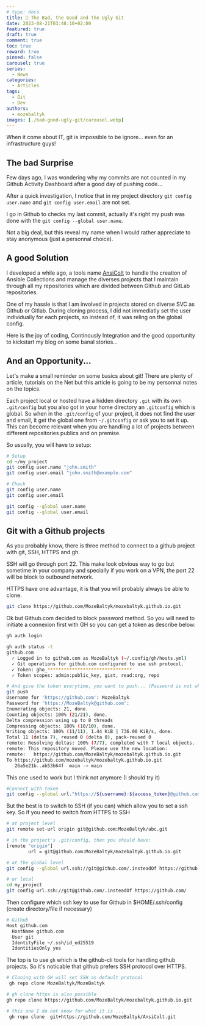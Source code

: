 ```yaml
---
# type: docs 
title: 📡 The Bad, the Good and the Ugly Git
date: 2023-08-21T03:48:10+02:00
featured: true
draft: true
comment: true
toc: true
reward: true
pinned: false
carousel: true
series:
  - News
categories:
  - Articles
tags:
  - Git
  - Dev
authors:
  - mozebaltyk
images: [./bad-good-ugly-git/carousel.webp]
---
```


When it come about IT, git is impossible to be ignore... even for an infrastructure guys!

<!--more-->

## The bad Surprise

Few days ago, I was wondering why my commits are not counted in my Github Activity Dashboard after a good day of pushing code...

After a quick investigation, I notice that in my project directory `git config user.name` and `git config user.email` are not set.

I go in Github to checks my last commit, actually it's right my push was done with the `git config --global user.name`.

Not a big deal, but this reveal my name when I would rather appreciate to stay anonymous (just a personnal choice).


## A good Solution

I developed a while ago, a tools name [AnsiColt](https://github.com/MozeBaltyk/AnsiColt) to handle the creation of Ansible Collections and manage the diverses projects that I maintain through all my repositories which are divided between Github and GitLab repositories.

One of my hassle is that I am involved in projects stored on diverse SVC as Github or Gitlab. During cloning process, I did not immediatly set the user individually for each projects, so instead of, it was reling on the global config.

Here is the joy of coding, Continously Integration and the good opportunity to kickstart my blog on some banal stories...


## And an Opportunity...

Let's make a small reminder on some basics about git! There are plenty of article, tutorials on the Net but this article is going to be my personnal notes on the topics. 

Each project local or hosted have a hidden directory `.git` with its own `.git/config` but you also got in your home directory an `.gitconfig` which is global. 
So when in the `.git/config` of your project, it does not find the user and email, it get the global one from `~/.gitconfig` or ask you to set it up. This can become relevant when you are handling a lot of projects between different repositories publics and on premise. 

So usually, you will have to setup: 

```bash
# Setup
cd ~/my_project
git config user.name "john.smith"
git config user.email "john.smith@example.com"

# Check
git config user.name
git config user.email

git config --global user.name
git config --global user.email
```



## Git with a Github projects

As you probably know, there is three method to connect to a github project with git, SSH, HTTPS and gh. 

SSH will go through port 22. This make look obvious way to go but sometime in your company and specially if you work on a VPN, the port 22 will be block to outbound network.

HTTPS have one advantage, it is that you will probably always be able to clone. 

```bash 
git clone https://github.com/MozeBaltyk/mozebaltyk.github.io.git
```

Ok but Github.com decided to block password method. So you will need to initiate a connexion first with GH so you can get a token as describe below:

```bash
gh auth login 

gh auth status -t 
github.com
  ✓ Logged in to github.com as MozeBaltyk (~/.config/gh/hosts.yml)
  ✓ Git operations for github.com configured to use ssh protocol.
  ✓ Token: gho_*******************************
  ✓ Token scopes: admin:public_key, gist, read:org, repo

# And give the token everytime, you want to push... (Password is not what you think, it's expecting the Token)
git push                                                                                                                                           
Username for 'https://github.com': MozeBaltyk
Password for 'https://MozeBaltyk@github.com':
Enumerating objects: 21, done.
Counting objects: 100% (21/21), done.
Delta compression using up to 8 threads
Compressing objects: 100% (10/10), done.
Writing objects: 100% (11/11), 1.44 KiB | 736.00 KiB/s, done.
Total 11 (delta 7), reused 0 (delta 0), pack-reused 0
remote: Resolving deltas: 100% (7/7), completed with 7 local objects.
remote: This repository moved. Please use the new location:
remote:   https://github.com/MozeBaltyk/mozebaltyk.github.io.git
To https://github.com/mozebaltyk/mozebaltyk.github.io.git
   26a5e21b..ab53b64f  main -> main
```

This one used to work but I think not anymore (I should try it)
```bash
#Connect with token 
git config --global url."https://${username}:${access_token}@github.com".insteadOf "https://github.com"
```

But the best is to switch to SSH (if you can) which allow you to set a ssh key. So if you need to switch from HTTPS to SSH

```bash
# at project level
git remote set-url origin git@github.com:MozeBaltyk/abc.git

# in the project's .git/config, then you should have:
[remote "origin"]
        url = git@github.com:MozeBaltyk/mozebaltyk.github.io.git

# at the global level
git config --global url.ssh://git@github.com/.insteadOf https://github.com/

# or local
cd my_project
git config url.ssh://git@github.com/.insteadOf https://github.com/
```

Then configure which ssh key to use for Github in $HOME/.ssh/config (create directory/file if necessary)
```bash
# Github
Host github.com
  HostName github.com
  User git
  IdentityFile ~/.ssh/id_ed25519
  IdentitiesOnly yes
```

The top is to use `gh` which is the github-cli tools for handling github projects. So it's noticable that github prefers SSH protocol over HTTPS.

```bash
# Cloning with GH will set SSH as default protocol 
 gh repo clone MozeBaltyk/MozeBaltyk

# gh clone https is also possible
gh repo clone https://github.com/MozeBaltyk/mozebaltyk.github.io.git

# this one I do not know for what it is ...
 gh repo clone  git+https://github.com/MozeBaltyk/AnsiColt.git
```